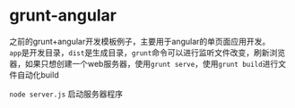 # grunt-angular
之前的grunt+angular开发模板例子，主要用于angular的单页面应用开发。<br/>
`app`是开发目录，`dist`是生成目录，`grunt`命令可以进行监听文件改变，刷新浏览器，如果只想创建一个web服务器，使用`grunt serve`，使用`grunt build`进行文件自动化build<br/>

`node server.js` 启动服务器程序
